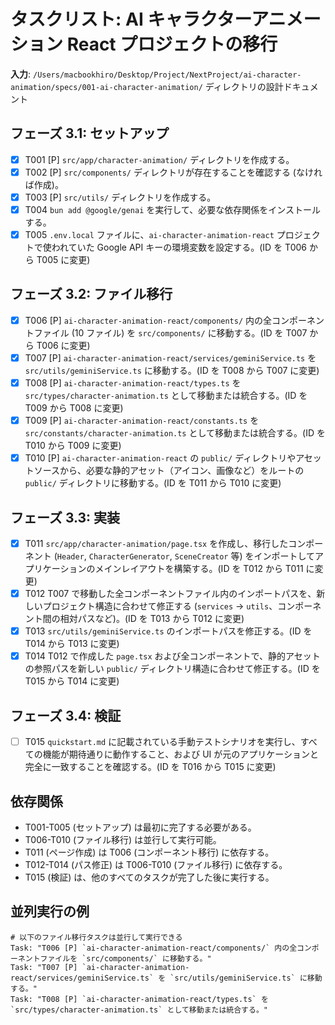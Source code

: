 # タスクリスト: AI キャラクターアニメーション React プロジェクトの移行

**入力**: `/Users/macbookhiro/Desktop/Project/NextProject/ai-character-animation/specs/001-ai-character-animation/` ディレクトリの設計ドキュメント

## フェーズ 3.1: セットアップ

- [x] T001 [P] `src/app/character-animation/` ディレクトリを作成する。
- [x] T002 [P] `src/components/` ディレクトリが存在することを確認する (なければ作成)。
- [x] T003 [P] `src/utils/` ディレクトリを作成する。
- [x] T004 `bun add @google/genai` を実行して、必要な依存関係をインストールする。
- [x] T005 `.env.local` ファイルに、`ai-character-animation-react` プロジェクトで使われていた Google API キーの環境変数を設定する。(ID を T006 から T005 に変更)

## フェーズ 3.2: ファイル移行

- [x] T006 [P] `ai-character-animation-react/components/` 内の全コンポーネントファイル (10 ファイル) を `src/components/` に移動する。(ID を T007 から T006 に変更)
- [x] T007 [P] `ai-character-animation-react/services/geminiService.ts` を `src/utils/geminiService.ts` に移動する。(ID を T008 から T007 に変更)
- [x] T008 [P] `ai-character-animation-react/types.ts` を `src/types/character-animation.ts` として移動または統合する。(ID を T009 から T008 に変更)
- [x] T009 [P] `ai-character-animation-react/constants.ts` を `src/constants/character-animation.ts` として移動または統合する。(ID を T010 から T009 に変更)
- [x] T010 [P] `ai-character-animation-react` の `public/` ディレクトリやアセットソースから、必要な静的アセット（アイコン、画像など）をルートの `public/` ディレクトリに移動する。(ID を T011 から T010 に変更)

## フェーズ 3.3: 実装

- [x] T011 `src/app/character-animation/page.tsx` を作成し、移行したコンポーネント (`Header`, `CharacterGenerator`, `SceneCreator` 等) をインポートしてアプリケーションのメインレイアウトを構築する。(ID を T012 から T011 に変更)
- [x] T012 T007 で移動した全コンポーネントファイル内のインポートパスを、新しいプロジェクト構造に合わせて修正する (`services` -> `utils`、コンポーネント間の相対パスなど)。(ID を T013 から T012 に変更)
- [x] T013 `src/utils/geminiService.ts` のインポートパスを修正する。(ID を T014 から T013 に変更)
- [x] T014 T012 で作成した `page.tsx` および全コンポーネントで、静的アセットの参照パスを新しい `public/` ディレクトリ構造に合わせて修正する。(ID を T015 から T014 に変更)

## フェーズ 3.4: 検証

- [ ] T015 `quickstart.md` に記載されている手動テストシナリオを実行し、すべての機能が期待通りに動作すること、および UI が元のアプリケーションと完全に一致することを確認する。(ID を T016 から T015 に変更)

## 依存関係

- T001-T005 (セットアップ) は最初に完了する必要がある。
- T006-T010 (ファイル移行) は並行して実行可能。
- T011 (ページ作成) は T006 (コンポーネント移行) に依存する。
- T012-T014 (パス修正) は T006-T010 (ファイル移行) に依存する。
- T015 (検証) は、他のすべてのタスクが完了した後に実行する。

## 並列実行の例

```
# 以下のファイル移行タスクは並行して実行できる
Task: "T006 [P] `ai-character-animation-react/components/` 内の全コンポーネントファイルを `src/components/` に移動する。"
Task: "T007 [P] `ai-character-animation-react/services/geminiService.ts` を `src/utils/geminiService.ts` に移動する。"
Task: "T008 [P] `ai-character-animation-react/types.ts` を `src/types/character-animation.ts` として移動または統合する。"
```
